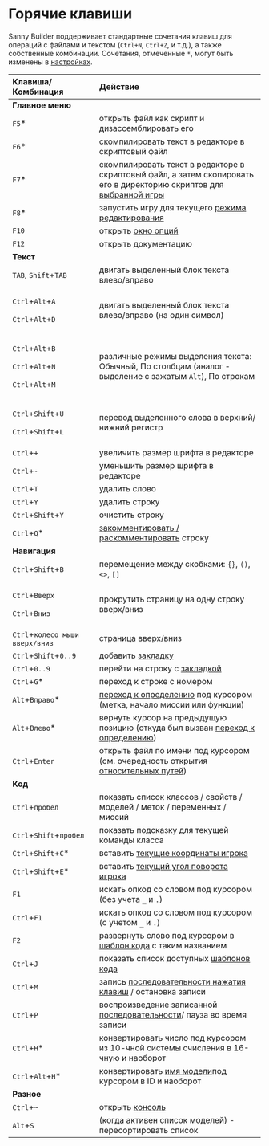 # Горячие клавиши

Sanny Builder поддерживает стандартные сочетания клавиш для операций с файлами и текстом \(`Ctrl+N`, `Ctrl+Z`, и т.д.\), а также собственные комбинации. Сочетания, отмеченные `*`, могут быть изменены в [настройках](options/hotkeys.md).

<table>
  <thead>
    <tr>
      <th style="text-align:left">&#x41A;&#x43B;&#x430;&#x432;&#x438;&#x448;&#x430;/&#x41A;&#x43E;&#x43C;&#x431;&#x438;&#x43D;&#x430;&#x446;&#x438;&#x44F;</th>
      <th
      style="text-align:left">&#x414;&#x435;&#x439;&#x441;&#x442;&#x432;&#x438;&#x435;</th>
    </tr>
  </thead>
  <tbody>
    <tr>
      <td style="text-align:left"><b>&#x413;&#x43B;&#x430;&#x432;&#x43D;&#x43E;&#x435; &#x43C;&#x435;&#x43D;&#x44E;</b>
      </td>
      <td style="text-align:left"></td>
    </tr>
    <tr>
      <td style="text-align:left"><code>F5</code>*</td>
      <td style="text-align:left">&#x43E;&#x442;&#x43A;&#x440;&#x44B;&#x442;&#x44C; &#x444;&#x430;&#x439;&#x43B;
        &#x43A;&#x430;&#x43A; &#x441;&#x43A;&#x440;&#x438;&#x43F;&#x442; &#x438;
        &#x434;&#x438;&#x437;&#x430;&#x441;&#x441;&#x435;&#x43C;&#x431;&#x43B;&#x438;&#x440;&#x43E;&#x432;&#x430;&#x442;&#x44C;
        &#x435;&#x433;&#x43E;</td>
    </tr>
    <tr>
      <td style="text-align:left"><code>F6</code>*</td>
      <td style="text-align:left">&#x441;&#x43A;&#x43E;&#x43C;&#x43F;&#x438;&#x43B;&#x438;&#x440;&#x43E;&#x432;&#x430;&#x442;&#x44C;
        &#x442;&#x435;&#x43A;&#x441;&#x442; &#x432; &#x440;&#x435;&#x434;&#x430;&#x43A;&#x442;&#x43E;&#x440;&#x435;
        &#x432; &#x441;&#x43A;&#x440;&#x438;&#x43F;&#x442;&#x43E;&#x432;&#x44B;&#x439;
        &#x444;&#x430;&#x439;&#x43B;</td>
    </tr>
    <tr>
      <td style="text-align:left"><code>F7</code>*</td>
      <td style="text-align:left">&#x441;&#x43A;&#x43E;&#x43C;&#x43F;&#x438;&#x43B;&#x438;&#x440;&#x43E;&#x432;&#x430;&#x442;&#x44C;
        &#x442;&#x435;&#x43A;&#x441;&#x442; &#x432; &#x440;&#x435;&#x434;&#x430;&#x43A;&#x442;&#x43E;&#x440;&#x435;
        &#x432; &#x441;&#x43A;&#x440;&#x438;&#x43F;&#x442;&#x43E;&#x432;&#x44B;&#x439;
        &#x444;&#x430;&#x439;&#x43B;, &#x430; &#x437;&#x430;&#x442;&#x435;&#x43C;
        &#x441;&#x43A;&#x43E;&#x43F;&#x438;&#x440;&#x43E;&#x432;&#x430;&#x442;&#x44C;
        &#x435;&#x433;&#x43E; &#x432; &#x434;&#x438;&#x440;&#x435;&#x43A;&#x442;&#x43E;&#x440;&#x438;&#x44E;
        &#x441;&#x43A;&#x440;&#x438;&#x43F;&#x442;&#x43E;&#x432; &#x434;&#x43B;&#x44F;
        <a
        href="options/general.md#direktoriya-igry">&#x432;&#x44B;&#x431;&#x440;&#x430;&#x43D;&#x43D;&#x43E;&#x439; &#x438;&#x433;&#x440;&#x44B;</a>
      </td>
    </tr>
    <tr>
      <td style="text-align:left"><code>F8</code>*</td>
      <td style="text-align:left">&#x437;&#x430;&#x43F;&#x443;&#x441;&#x442;&#x438;&#x442;&#x44C; &#x438;&#x433;&#x440;&#x443;
        &#x434;&#x43B;&#x44F; &#x442;&#x435;&#x43A;&#x443;&#x449;&#x435;&#x433;&#x43E;
        <a
        href="../edit-modes/">&#x440;&#x435;&#x436;&#x438;&#x43C;&#x430; &#x440;&#x435;&#x434;&#x430;&#x43A;&#x442;&#x438;&#x440;&#x43E;&#x432;&#x430;&#x43D;&#x438;&#x44F;</a>
      </td>
    </tr>
    <tr>
      <td style="text-align:left"><code>F10</code>
      </td>
      <td style="text-align:left">&#x43E;&#x442;&#x43A;&#x440;&#x44B;&#x442;&#x44C; <a href="options/">&#x43E;&#x43A;&#x43D;&#x43E; &#x43E;&#x43F;&#x446;&#x438;&#x439;</a>
      </td>
    </tr>
    <tr>
      <td style="text-align:left"><code>F12</code>
      </td>
      <td style="text-align:left">&#x43E;&#x442;&#x43A;&#x440;&#x44B;&#x442;&#x44C; &#x434;&#x43E;&#x43A;&#x443;&#x43C;&#x435;&#x43D;&#x442;&#x430;&#x446;&#x438;&#x44E;</td>
    </tr>
    <tr>
      <td style="text-align:left"><b>&#x422;&#x435;&#x43A;&#x441;&#x442;</b>
      </td>
      <td style="text-align:left"></td>
    </tr>
    <tr>
      <td style="text-align:left"><code>TAB</code>, <code>Shift</code>+<code>TAB</code>
      </td>
      <td style="text-align:left">&#x434;&#x432;&#x438;&#x433;&#x430;&#x442;&#x44C; &#x432;&#x44B;&#x434;&#x435;&#x43B;&#x435;&#x43D;&#x43D;&#x44B;&#x439;
        &#x431;&#x43B;&#x43E;&#x43A; &#x442;&#x435;&#x43A;&#x441;&#x442;&#x430;
        &#x432;&#x43B;&#x435;&#x432;&#x43E;/&#x432;&#x43F;&#x440;&#x430;&#x432;&#x43E;</td>
    </tr>
    <tr>
      <td style="text-align:left">
        <p><code>Ctrl</code>+<code>Alt</code>+<code>A</code>
        </p>
        <p><code>Ctrl</code>+<code>Alt</code>+<code>D</code>
        </p>
      </td>
      <td style="text-align:left">&#x434;&#x432;&#x438;&#x433;&#x430;&#x442;&#x44C; &#x432;&#x44B;&#x434;&#x435;&#x43B;&#x435;&#x43D;&#x43D;&#x44B;&#x439;
        &#x431;&#x43B;&#x43E;&#x43A; &#x442;&#x435;&#x43A;&#x441;&#x442;&#x430;
        &#x432;&#x43B;&#x435;&#x432;&#x43E;/&#x432;&#x43F;&#x440;&#x430;&#x432;&#x43E;
        (&#x43D;&#x430; &#x43E;&#x434;&#x438;&#x43D; &#x441;&#x438;&#x43C;&#x432;&#x43E;&#x43B;)</td>
    </tr>
    <tr>
      <td style="text-align:left">
        <p><code>Ctrl</code>+<code>Alt</code>+<code>B</code>
        </p>
        <p><code>Ctrl</code>+<code>Alt</code>+<code>N</code>
        </p>
        <p><code>Ctrl</code>+<code>Alt</code>+<code>M</code>
        </p>
      </td>
      <td style="text-align:left">&#x440;&#x430;&#x437;&#x43B;&#x438;&#x447;&#x43D;&#x44B;&#x435; &#x440;&#x435;&#x436;&#x438;&#x43C;&#x44B;
        &#x432;&#x44B;&#x434;&#x435;&#x43B;&#x435;&#x43D;&#x438;&#x44F; &#x442;&#x435;&#x43A;&#x441;&#x442;&#x430;:
        &#x41E;&#x431;&#x44B;&#x447;&#x43D;&#x44B;&#x439;, &#x41F;&#x43E; &#x441;&#x442;&#x43E;&#x43B;&#x431;&#x446;&#x430;&#x43C;
        (&#x430;&#x43D;&#x430;&#x43B;&#x43E;&#x433; - &#x432;&#x44B;&#x434;&#x435;&#x43B;&#x435;&#x43D;&#x438;&#x435;
        &#x441; &#x437;&#x430;&#x436;&#x430;&#x442;&#x44B;&#x43C; <code>Alt</code>),
        &#x41F;&#x43E; &#x441;&#x442;&#x440;&#x43E;&#x43A;&#x430;&#x43C;</td>
    </tr>
    <tr>
      <td style="text-align:left">
        <p><code>Ctrl</code>+<code>Shift</code>+<code>U</code>
        </p>
        <p><code>Ctrl</code>+<code>Shift</code>+<code>L</code>
        </p>
      </td>
      <td style="text-align:left">&#x43F;&#x435;&#x440;&#x435;&#x432;&#x43E;&#x434; &#x432;&#x44B;&#x434;&#x435;&#x43B;&#x435;&#x43D;&#x43D;&#x43E;&#x433;&#x43E;
        &#x441;&#x43B;&#x43E;&#x432;&#x430; &#x432; &#x432;&#x435;&#x440;&#x445;&#x43D;&#x438;&#x439;/&#x43D;&#x438;&#x436;&#x43D;&#x438;&#x439;
        &#x440;&#x435;&#x433;&#x438;&#x441;&#x442;&#x440;</td>
    </tr>
    <tr>
      <td style="text-align:left"><code>Ctrl</code>+<code>+</code>
      </td>
      <td style="text-align:left">&#x443;&#x432;&#x435;&#x43B;&#x438;&#x447;&#x438;&#x442;&#x44C; &#x440;&#x430;&#x437;&#x43C;&#x435;&#x440;
        &#x448;&#x440;&#x438;&#x444;&#x442;&#x430; &#x432; &#x440;&#x435;&#x434;&#x430;&#x43A;&#x442;&#x43E;&#x440;&#x435;</td>
    </tr>
    <tr>
      <td style="text-align:left"><code>Ctrl</code>+<code>-</code>
      </td>
      <td style="text-align:left">&#x443;&#x43C;&#x435;&#x43D;&#x44C;&#x448;&#x438;&#x442;&#x44C; &#x440;&#x430;&#x437;&#x43C;&#x435;&#x440;
        &#x448;&#x440;&#x438;&#x444;&#x442;&#x430; &#x432; &#x440;&#x435;&#x434;&#x430;&#x43A;&#x442;&#x43E;&#x440;&#x435;</td>
    </tr>
    <tr>
      <td style="text-align:left"><code>Ctrl</code>+<code>T</code>
      </td>
      <td style="text-align:left">&#x443;&#x434;&#x430;&#x43B;&#x438;&#x442;&#x44C; &#x441;&#x43B;&#x43E;&#x432;&#x43E;</td>
    </tr>
    <tr>
      <td style="text-align:left"><code>Ctrl</code>+<code>Y</code>
      </td>
      <td style="text-align:left">&#x443;&#x434;&#x430;&#x43B;&#x438;&#x442;&#x44C; &#x441;&#x442;&#x440;&#x43E;&#x43A;&#x443;</td>
    </tr>
    <tr>
      <td style="text-align:left"><code>Ctrl</code>+<code>Shift</code>+<code>Y</code>
      </td>
      <td style="text-align:left">&#x43E;&#x447;&#x438;&#x441;&#x442;&#x438;&#x442;&#x44C; &#x441;&#x442;&#x440;&#x43E;&#x43A;&#x443;</td>
    </tr>
    <tr>
      <td style="text-align:left"><code>Ctrl</code>+<code>Q</code>*</td>
      <td style="text-align:left"><a href="../coding/comments.md">&#x437;&#x430;&#x43A;&#x43E;&#x43C;&#x43C;&#x435;&#x43D;&#x442;&#x438;&#x440;&#x43E;&#x432;&#x430;&#x442;&#x44C; / &#x440;&#x430;&#x441;&#x43A;&#x43E;&#x43C;&#x43C;&#x435;&#x43D;&#x442;&#x438;&#x440;&#x43E;&#x432;&#x430;&#x442;&#x44C;</a> &#x441;&#x442;&#x440;&#x43E;&#x43A;&#x443;</td>
    </tr>
    <tr>
      <td style="text-align:left"><b>&#x41D;&#x430;&#x432;&#x438;&#x433;&#x430;&#x446;&#x438;&#x44F;</b>
      </td>
      <td style="text-align:left"></td>
    </tr>
    <tr>
      <td style="text-align:left"><code>Ctrl</code>+<code>Shift</code>+<code>B</code>
      </td>
      <td style="text-align:left">&#x43F;&#x435;&#x440;&#x435;&#x43C;&#x435;&#x449;&#x435;&#x43D;&#x438;&#x435;
        &#x43C;&#x435;&#x436;&#x434;&#x443; &#x441;&#x43A;&#x43E;&#x431;&#x43A;&#x430;&#x43C;&#x438;: <code>{}</code>, <code>()</code>, <code>&lt;&gt;</code>, <code>[]</code>
      </td>
    </tr>
    <tr>
      <td style="text-align:left">
        <p><code>Ctrl</code>+<code>&#x412;&#x432;&#x435;&#x440;&#x445;</code>
        </p>
        <p><code>Ctrl</code>+<code>&#x412;&#x43D;&#x438;&#x437;</code>
        </p>
      </td>
      <td style="text-align:left">&#x43F;&#x440;&#x43E;&#x43A;&#x440;&#x443;&#x442;&#x438;&#x442;&#x44C;
        &#x441;&#x442;&#x440;&#x430;&#x43D;&#x438;&#x446;&#x443; &#x43D;&#x430;
        &#x43E;&#x434;&#x43D;&#x443; &#x441;&#x442;&#x440;&#x43E;&#x43A;&#x443;
        &#x432;&#x432;&#x435;&#x440;&#x445;/&#x432;&#x43D;&#x438;&#x437;</td>
    </tr>
    <tr>
      <td style="text-align:left"><code>Ctrl</code>+<code>&#x43A;&#x43E;&#x43B;&#x435;&#x441;&#x43E; &#x43C;&#x44B;&#x448;&#x438; &#x432;&#x432;&#x435;&#x440;&#x445;/&#x432;&#x43D;&#x438;&#x437;</code> 
      </td>
      <td style="text-align:left">&#x441;&#x442;&#x440;&#x430;&#x43D;&#x438;&#x446;&#x430; &#x432;&#x432;&#x435;&#x440;&#x445;/&#x432;&#x43D;&#x438;&#x437;</td>
    </tr>
    <tr>
      <td style="text-align:left"><code>Ctrl</code>+<code>Shift</code>+<code>0..9</code>
      </td>
      <td style="text-align:left">&#x434;&#x43E;&#x431;&#x430;&#x432;&#x438;&#x442;&#x44C; <a href="features.md#bookmarks-quick-jump">&#x437;&#x430;&#x43A;&#x43B;&#x430;&#x434;&#x43A;&#x443;</a>
      </td>
    </tr>
    <tr>
      <td style="text-align:left"><code>Ctrl</code>+<code>0..9</code>
      </td>
      <td style="text-align:left">&#x43F;&#x435;&#x440;&#x435;&#x439;&#x442;&#x438; &#x43D;&#x430; &#x441;&#x442;&#x440;&#x43E;&#x43A;&#x443;
        &#x441; <a href="features.md#bookmarks-quick-jump">&#x437;&#x430;&#x43A;&#x43B;&#x430;&#x434;&#x43A;&#x43E;&#x439;</a>
      </td>
    </tr>
    <tr>
      <td style="text-align:left"><code>Ctrl</code>+<code>G</code>*</td>
      <td style="text-align:left">&#x43F;&#x435;&#x440;&#x435;&#x445;&#x43E;&#x434; &#x43A; &#x441;&#x442;&#x440;&#x43E;&#x43A;&#x435;
        &#x441; &#x43D;&#x43E;&#x43C;&#x435;&#x440;&#x43E;&#x43C;</td>
    </tr>
    <tr>
      <td style="text-align:left"><code>Alt</code>+<code>&#x412;&#x43F;&#x440;&#x430;&#x432;&#x43E;</code>*</td>
      <td
      style="text-align:left"><a href="features.md#navigate-to-symbol">&#x43F;&#x435;&#x440;&#x435;&#x445;&#x43E;&#x434; &#x43A; &#x43E;&#x43F;&#x440;&#x435;&#x434;&#x435;&#x43B;&#x435;&#x43D;&#x438;&#x44E;</a> &#x43F;&#x43E;&#x434;
        &#x43A;&#x443;&#x440;&#x441;&#x43E;&#x440;&#x43E;&#x43C; (&#x43C;&#x435;&#x442;&#x43A;&#x430;,
        &#x43D;&#x430;&#x447;&#x430;&#x43B;&#x43E; &#x43C;&#x438;&#x441;&#x441;&#x438;&#x438;
        &#x438;&#x43B;&#x438; &#x444;&#x443;&#x43D;&#x43A;&#x446;&#x438;&#x438;)</td>
    </tr>
    <tr>
      <td style="text-align:left"><code>Alt</code>+<code>&#x412;&#x43B;&#x435;&#x432;&#x43E;</code>*</td>
      <td
      style="text-align:left">&#x432;&#x435;&#x440;&#x43D;&#x443;&#x442;&#x44C; &#x43A;&#x443;&#x440;&#x441;&#x43E;&#x440;
        &#x43D;&#x430; &#x43F;&#x440;&#x435;&#x434;&#x44B;&#x434;&#x443;&#x449;&#x443;&#x44E;
        &#x43F;&#x43E;&#x437;&#x438;&#x446;&#x438;&#x44E; (&#x43E;&#x442;&#x43A;&#x443;&#x434;&#x430;
        &#x431;&#x44B;&#x43B; &#x432;&#x44B;&#x437;&#x432;&#x430;&#x43D; <a href="features.md#navigate-to-symbol">&#x43F;&#x435;&#x440;&#x435;&#x445;&#x43E;&#x434; &#x43A; &#x43E;&#x43F;&#x440;&#x435;&#x434;&#x435;&#x43B;&#x435;&#x43D;&#x438;&#x44E;</a>)</td>
    </tr>
    <tr>
      <td style="text-align:left"><code>Ctrl</code>+<code>Enter</code>
      </td>
      <td style="text-align:left">&#x43E;&#x442;&#x43A;&#x440;&#x44B;&#x442;&#x44C; &#x444;&#x430;&#x439;&#x43B;
        &#x43F;&#x43E; &#x438;&#x43C;&#x435;&#x43D;&#x438; &#x43F;&#x43E;&#x434;
        &#x43A;&#x443;&#x440;&#x441;&#x43E;&#x440;&#x43E;&#x43C; (&#x441;&#x43C;.
        &#x43E;&#x447;&#x435;&#x440;&#x435;&#x434;&#x43D;&#x43E;&#x441;&#x442;&#x44C;
        &#x43E;&#x442;&#x43A;&#x440;&#x44B;&#x442;&#x438;&#x44F; <a href="../coding/directives.md#usdinclude">&#x43E;&#x442;&#x43D;&#x43E;&#x441;&#x438;&#x442;&#x435;&#x43B;&#x44C;&#x43D;&#x44B;&#x445; &#x43F;&#x443;&#x442;&#x435;&#x439;</a>)</td>
    </tr>
    <tr>
      <td style="text-align:left"><b>&#x41A;&#x43E;&#x434;</b>
      </td>
      <td style="text-align:left"></td>
    </tr>
    <tr>
      <td style="text-align:left"><code>Ctrl</code>+<code>&#x43F;&#x440;&#x43E;&#x431;&#x435;&#x43B;</code>
      </td>
      <td style="text-align:left">&#x43F;&#x43E;&#x43A;&#x430;&#x437;&#x430;&#x442;&#x44C; &#x441;&#x43F;&#x438;&#x441;&#x43E;&#x43A;
        &#x43A;&#x43B;&#x430;&#x441;&#x441;&#x43E;&#x432; / &#x441;&#x432;&#x43E;&#x439;&#x441;&#x442;&#x432;
        / &#x43C;&#x43E;&#x434;&#x435;&#x43B;&#x435;&#x439; / &#x43C;&#x435;&#x442;&#x43E;&#x43A;
        / &#x43F;&#x435;&#x440;&#x435;&#x43C;&#x435;&#x43D;&#x43D;&#x44B;&#x445;
        / &#x43C;&#x438;&#x441;&#x441;&#x438;&#x439;</td>
    </tr>
    <tr>
      <td style="text-align:left"><code>Ctrl</code>+<code>Shift</code>+<code>&#x43F;&#x440;&#x43E;&#x431;&#x435;&#x43B;</code>
      </td>
      <td style="text-align:left">&#x43F;&#x43E;&#x43A;&#x430;&#x437;&#x430;&#x442;&#x44C; &#x43F;&#x43E;&#x434;&#x441;&#x43A;&#x430;&#x437;&#x43A;&#x443;
        &#x434;&#x43B;&#x44F; &#x442;&#x435;&#x43A;&#x443;&#x449;&#x435;&#x439;
        &#x43A;&#x43E;&#x43C;&#x430;&#x43D;&#x434;&#x44B; &#x43A;&#x43B;&#x430;&#x441;&#x441;&#x430;</td>
    </tr>
    <tr>
      <td style="text-align:left"><code>Ctrl</code>+<code>Shift</code>+<code>C</code>*</td>
      <td style="text-align:left">&#x432;&#x441;&#x442;&#x430;&#x432;&#x438;&#x442;&#x44C; <a href="features.md#izmenenie-koordinat-i-ugla-razvorota-igroka">&#x442;&#x435;&#x43A;&#x443;&#x449;&#x438;&#x435; &#x43A;&#x43E;&#x43E;&#x440;&#x434;&#x438;&#x43D;&#x430;&#x442;&#x44B; &#x438;&#x433;&#x440;&#x43E;&#x43A;&#x430;</a>
      </td>
    </tr>
    <tr>
      <td style="text-align:left"><code>Ctrl</code>+<code>Shift</code>+<code>E</code>*</td>
      <td style="text-align:left">&#x432;&#x441;&#x442;&#x430;&#x432;&#x438;&#x442;&#x44C; <a href="features.md#izmenenie-koordinat-i-ugla-razvorota-igroka">&#x442;&#x435;&#x43A;&#x443;&#x449;&#x438;&#x439; &#x443;&#x433;&#x43E;&#x43B; &#x43F;&#x43E;&#x432;&#x43E;&#x440;&#x43E;&#x442;&#x430; &#x438;&#x433;&#x440;&#x43E;&#x43A;&#x430;</a>
      </td>
    </tr>
    <tr>
      <td style="text-align:left"><code>F1</code>
      </td>
      <td style="text-align:left">&#x438;&#x441;&#x43A;&#x430;&#x442;&#x44C; &#x43E;&#x43F;&#x43A;&#x43E;&#x434;
        &#x441;&#x43E; &#x441;&#x43B;&#x43E;&#x432;&#x43E;&#x43C; &#x43F;&#x43E;&#x434;
        &#x43A;&#x443;&#x440;&#x441;&#x43E;&#x440;&#x43E;&#x43C; (&#x431;&#x435;&#x437;
        &#x443;&#x447;&#x435;&#x442;&#x430; <code>_</code> &#x438; <code>.</code>)</td>
    </tr>
    <tr>
      <td style="text-align:left"><code>Ctrl</code>+<code>F1</code>
      </td>
      <td style="text-align:left">&#x438;&#x441;&#x43A;&#x430;&#x442;&#x44C; &#x43E;&#x43F;&#x43A;&#x43E;&#x434;
        &#x441;&#x43E; &#x441;&#x43B;&#x43E;&#x432;&#x43E;&#x43C; &#x43F;&#x43E;&#x434;
        &#x43A;&#x443;&#x440;&#x441;&#x43E;&#x440;&#x43E;&#x43C; (&#x441; &#x443;&#x447;&#x435;&#x442;&#x43E;&#x43C; <code>_</code> &#x438; <code>.</code>)</td>
    </tr>
    <tr>
      <td style="text-align:left"><code>F2</code>
      </td>
      <td style="text-align:left">&#x440;&#x430;&#x437;&#x432;&#x435;&#x440;&#x43D;&#x443;&#x442;&#x44C;
        &#x441;&#x43B;&#x43E;&#x432;&#x43E; &#x43F;&#x43E;&#x434; &#x43A;&#x443;&#x440;&#x441;&#x43E;&#x440;&#x43E;&#x43C;
        &#x432; <a href="../edit-modes/code-templates.md">&#x448;&#x430;&#x431;&#x43B;&#x43E;&#x43D; &#x43A;&#x43E;&#x434;&#x430;</a> &#x441;
        &#x442;&#x430;&#x43A;&#x438;&#x43C; &#x43D;&#x430;&#x437;&#x432;&#x430;&#x43D;&#x438;&#x435;&#x43C;</td>
    </tr>
    <tr>
      <td style="text-align:left"><code>Ctrl</code>+<code>J</code>
      </td>
      <td style="text-align:left">&#x43F;&#x43E;&#x43A;&#x430;&#x437;&#x430;&#x442;&#x44C; &#x441;&#x43F;&#x438;&#x441;&#x43E;&#x43A;
        &#x434;&#x43E;&#x441;&#x442;&#x443;&#x43F;&#x43D;&#x44B;&#x445; <a href="../edit-modes/code-templates.md">&#x448;&#x430;&#x431;&#x43B;&#x43E;&#x43D;&#x43E;&#x432; &#x43A;&#x43E;&#x434;&#x430;</a>
      </td>
    </tr>
    <tr>
      <td style="text-align:left"><code>Ctrl</code>+<code>M</code>
      </td>
      <td style="text-align:left">&#x437;&#x430;&#x43F;&#x438;&#x441;&#x44C; <a href="features.md#zapis-i-vosproizvedenie-nazhatii-knopok">&#x43F;&#x43E;&#x441;&#x43B;&#x435;&#x434;&#x43E;&#x432;&#x430;&#x442;&#x435;&#x43B;&#x44C;&#x43D;&#x43E;&#x441;&#x442;&#x438; &#x43D;&#x430;&#x436;&#x430;&#x442;&#x438;&#x44F; &#x43A;&#x43B;&#x430;&#x432;&#x438;&#x448;</a> /
        &#x43E;&#x441;&#x442;&#x430;&#x43D;&#x43E;&#x432;&#x43A;&#x430; &#x437;&#x430;&#x43F;&#x438;&#x441;&#x438;</td>
    </tr>
    <tr>
      <td style="text-align:left"><code>Ctrl</code>+<code>P</code>
      </td>
      <td style="text-align:left">&#x432;&#x43E;&#x441;&#x43F;&#x440;&#x43E;&#x438;&#x437;&#x432;&#x435;&#x434;&#x435;&#x43D;&#x438;&#x435;
        &#x437;&#x430;&#x43F;&#x438;&#x441;&#x430;&#x43D;&#x43D;&#x43E;&#x439;
        <a
        href="features.md#zapis-i-vosproizvedenie-nazhatii-knopok">&#x43F;&#x43E;&#x441;&#x43B;&#x435;&#x434;&#x43E;&#x432;&#x430;&#x442;&#x435;&#x43B;&#x44C;&#x43D;&#x43E;&#x441;&#x442;&#x438;</a>/
          &#x43F;&#x430;&#x443;&#x437;&#x430; &#x432;&#x43E; &#x432;&#x440;&#x435;&#x43C;&#x44F;
          &#x437;&#x430;&#x43F;&#x438;&#x441;&#x438;</td>
    </tr>
    <tr>
      <td style="text-align:left"><code>Ctrl</code>+<code>H</code>*</td>
      <td style="text-align:left">&#x43A;&#x43E;&#x43D;&#x432;&#x435;&#x440;&#x442;&#x438;&#x440;&#x43E;&#x432;&#x430;&#x442;&#x44C;
        &#x447;&#x438;&#x441;&#x43B;&#x43E; &#x43F;&#x43E;&#x434; &#x43A;&#x443;&#x440;&#x441;&#x43E;&#x440;&#x43E;&#x43C;
        &#x438;&#x437; 10-&#x447;&#x43D;&#x43E;&#x439; &#x441;&#x438;&#x441;&#x442;&#x435;&#x43C;&#x44B;
        &#x441;&#x447;&#x438;&#x441;&#x43B;&#x435;&#x43D;&#x438;&#x44F; &#x432;
        16-&#x447;&#x43D;&#x443;&#x44E; &#x438; &#x43D;&#x430;&#x43E;&#x431;&#x43E;&#x440;&#x43E;&#x442;</td>
    </tr>
    <tr>
      <td style="text-align:left"><code>Ctrl</code>+<code>Alt</code>+<code>H</code>*</td>
      <td style="text-align:left">&#x43A;&#x43E;&#x43D;&#x432;&#x435;&#x440;&#x442;&#x438;&#x440;&#x43E;&#x432;&#x430;&#x442;&#x44C;
        <a
        href="../coding/data-types.md#imena-modelei">&#x438;&#x43C;&#x44F; &#x43C;&#x43E;&#x434;&#x435;&#x43B;&#x438;</a>&#x43F;&#x43E;&#x434;
          &#x43A;&#x443;&#x440;&#x441;&#x43E;&#x440;&#x43E;&#x43C; &#x432; ID &#x438;
          &#x43D;&#x430;&#x43E;&#x431;&#x43E;&#x440;&#x43E;&#x442;</td>
    </tr>
    <tr>
      <td style="text-align:left"><b>&#x420;&#x430;&#x437;&#x43D;&#x43E;&#x435;</b>
      </td>
      <td style="text-align:left"></td>
    </tr>
    <tr>
      <td style="text-align:left"><code>Ctrl</code>+<code>~</code>
      </td>
      <td style="text-align:left">&#x43E;&#x442;&#x43A;&#x440;&#x44B;&#x442;&#x44C; <a href="console.md">&#x43A;&#x43E;&#x43D;&#x441;&#x43E;&#x43B;&#x44C;</a>
      </td>
    </tr>
    <tr>
      <td style="text-align:left"><code>Alt</code>+<code>S</code>
      </td>
      <td style="text-align:left">(&#x43A;&#x43E;&#x433;&#x434;&#x430; &#x430;&#x43A;&#x442;&#x438;&#x432;&#x435;&#x43D;
        &#x441;&#x43F;&#x438;&#x441;&#x43E;&#x43A; &#x43C;&#x43E;&#x434;&#x435;&#x43B;&#x435;&#x439;)
        - &#x43F;&#x435;&#x440;&#x435;&#x441;&#x43E;&#x440;&#x442;&#x438;&#x440;&#x43E;&#x432;&#x430;&#x442;&#x44C;
        &#x441;&#x43F;&#x438;&#x441;&#x43E;&#x43A;</td>
    </tr>
  </tbody>
</table>

